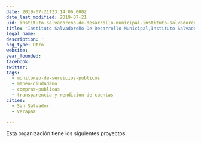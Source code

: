 ```yaml
---
date: 2019-07-21T23:14:06.000Z
date_last_modified: 2019-07-21
uid: instituto-salvadoreno-de-desarrollo-municipal-instituto-salvadoreno-de-desarrollo-municipal-isdem
title: 'Instituto Salvadoreño De Desarrollo Municipal,Instituto Salvadoreño De Desarrollo Municipal (Isdem)'
legal_name: 
description: ''
org_type: Otro
website: 
year_founded: 
facebook: 
twitter: 
tags:
  - monitoreo-de-servicios-publicos
  - mapeo-ciudadano
  - compras-publicas
  - transparencia-y-rendicion-de-cuentas
cities: 
  - San Salvador
  - Verapaz

---
```


Esta organización tiene los siguientes proyectos:


